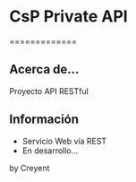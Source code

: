 # CsP Private API
=============

## Acerca de...

Proyecto API RESTful

## Información

* Servicio Web vía REST
* En desarrollo...

by Creyent